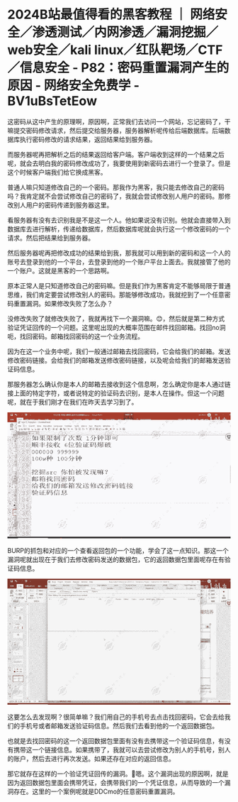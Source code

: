 # 2024B站最值得看的黑客教程 ｜ 网络安全／渗透测试／内网渗透／漏洞挖掘／web安全／kali linux／红队靶场／CTF／信息安全 - P82：密码重置漏洞产生的原因 - 网络安全免费学 - BV1uBsTetEow

这密码从这中产生的原理啊，原因啊，正常我们去访问一个网站，忘记密码了，干嘛提交密码修改请求，然后提交给服务器，服务器解析呢传给后端数据库。后端数据库执行密码修改的请求结果，返回结果给到服务器。

而服务器呢再把解析之后的结果返回给客户端。客户端收到这样的一个结果之后呢，就会去明白我的密码修改成功了，我要使用到新密码去进行一个登录了。但是这个时候客户端我们给它换成黑客。

普通人嘛只知道修改自己的一个密码。那我作为黑客，我只能去修改自己的密码吗？我肯定就不会尝试修改自己的密码了，我就会尝试修改别人用户的密码。那修改别人用户的密码传递到服务器这里。

看服务器有没有去识别我是不是这一个人。他如果说没有识别。他就会直接带入到数据库去进行解析，传递给数据库，然后数据库呢就会执行这一个修改密码的一个请求。然后把结果给到服务器。

然后服务器呢再把修改成功的结果给到我，那我就可以用到新的密码和这一个人的账号去登录到他的一个平台，去登录到他的一个账户平台上面去。我就接管了他的一个账户。这就是黑客的一个思路啊。

原本正常人是只知道修改自己的密码嘛。但是我们作为黑客肯定不能够局限于普通思维，我们肯定要尝试修改别人的密码。那能够修改成功，我就挖到了一个任意密码重置漏洞。如果修改失败了怎么办？

没修改失败了就修改失败了，我就再找下一个漏洞嘛。😊，然后就是第二种方式验证凭证回传的一个问题。这里呢出现的大概率范围在邮件找回邮箱。找回no洞呃，找回密码。邮箱找回密码的这一个业务流程。

因为在这一个业务中呢，我们一般通过邮箱去找回密码，它会给我们的邮箱。发送修改密码链接。会给我们的邮箱发送修改密码链接，以及呢会给我们的邮箱发送验证码信息。

那服务器怎么确认你是本人的邮箱去接收到这个信息啊，怎么确定你是本人通过链接上面的特定字符，或者说特定的验证码去识别，是本人在操作。但这一个问题呢，就在于我们刚才在我们在昨天去学习到了。



![](img/6b5924fe1eea58090dee4ce0df405f32_1.png)

BURP的抓包和对应的一个查看返回包的一个功能，学会了这一点知识。那这一个漏洞呢就出现在于我们去修改密码发送的数据包，它的返回数据包里面呢存在有验证码信息。



![](img/6b5924fe1eea58090dee4ce0df405f32_3.png)

这要怎么去发现啊？很简单嘛？我们用自己的手机号去点击找回密码，它会去给我们的手机号或者邮箱发送验证码信息。然后我们去看到他的一个返回数据包。

也就是去找回密码的这一个返回数据包里面有没有去携带这一个验证码信息，有没有携带这一个链接信息。如果携带了，我就可以去尝试修改为别人的手机号，别人的账户，然后去进行再次发送。如果还存在对应的返回信息。

那它就存在这样的一个验证凭证回传的漏洞。🤧嗯。这个漏洞出现的原因啊，就是因为返回数据包里面会携带凭证，会携带我们的一个凭证信息，从而导致的一个漏洞存在。这里的一个案例呢就是DDCmo的任意密码重置漏洞。

